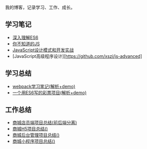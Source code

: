 我的博客，记录学习、工作、成长。

## 学习笔记

* [深入理解ES6](https://github.com/xszi/ES6)
* [你不知道的JS](https://github.com/xszi/you-dont-kown-js)
* [JavaScript设计模式和开发实战](https://github.com/xszi/js-design-mode)
* [JavaScript高级程序设计][https://github.com/xszi/js-advanced]

## 学习总结

* [webpack学习笔记(解析+demo)](https://github.com/xszi/webpack-demo)
* [一个用ES6写的彩票项目(解析+demo)](https://github.com/xszi/ES6-lottery)


## 工作总结

* [商城店员端项目总结(前后端分离)](https://github.com/xszi/blog/blob/master/work/clerk.md)
* [商城H5项目总结()](https://github.com/xszi/blog/)
* [商城后台管理项目总结()](https://github.com/xszi/blog/)
* [商城小程序项目总结()](https://github.com/xszi/blog/)

